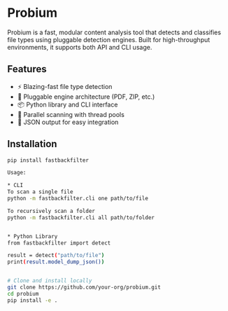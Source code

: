 # Probium

Probium is a fast, modular content analysis tool that detects and classifies file types using pluggable detection engines. Built for high-throughput environments, it supports both API and CLI usage.

## Features

- ⚡ Blazing-fast file type detection
- 🧩 Pluggable engine architecture (PDF, ZIP, etc.)
- 📦 Python library and CLI interface
- 🔁 Parallel scanning with thread pools
- 🧠 JSON output for easy integration

## Installation

```bash
pip install fastbackfilter

Usage:

* CLI
To scan a single file
python -m fastbackfilter.cli one path/to/file

To recursively scan a folder
python -m fastbackfilter.cli all path/to/folder


* Python Library
from fastbackfilter import detect

result = detect("path/to/file")
print(result.model_dump_json())


# Clone and install locally
git clone https://github.com/your-org/probium.git
cd probium
pip install -e .

